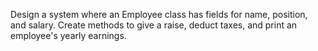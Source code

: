 Design a system where an Employee class has fields for name, position, and salary. Create methods to give a raise, deduct taxes, and print an employee's yearly earnings.